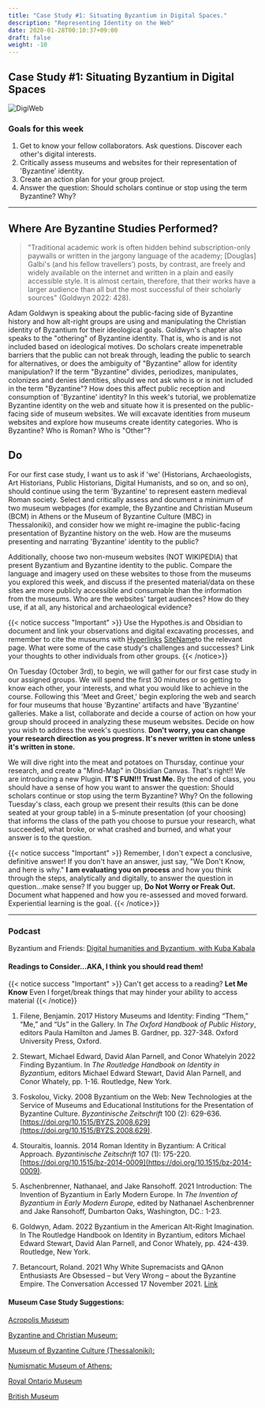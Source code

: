 ```yaml
---
title: "Case Study #1: Situating Byzantium in Digital Spaces."
description: "Representing Identity on the Web"
date: 2020-01-28T00:10:37+09:00
draft: false
weight: -10
---
```


## Case Study #1: Situating Byzantium in Digital Spaces

![DigiWeb](favicon/DigiWeb.png)

### Goals for this week

1. Get to know your fellow collaborators. Ask questions. Discover each other's digital interests.
2. Critically assess museums and websites for their representation of 'Byzantine' identity.
3. Create an action plan for your group project.
4. Answer the question: Should scholars continue or stop using the term Byzantine? Why?

---
## Where Are Byzantine Studies Performed?

>"Traditional academic work is often hidden behind subscription-only paywalls or written in the jargony language of the academy; [Douglas] Galbi's (and his fellow travellers’) posts, by contrast, are freely and widely available on the internet and written in a plain and easily accessible style. It is almost certain, therefore, that their works have a larger audience than all but the most successful of their scholarly sources" (Goldwyn 2022: 428).

Adam Goldwyn is speaking about the public-facing side of Byzantine history and how alt-right groups are using and manipulating the Christian identity of Byzantium for their ideological goals. Goldwyn's chapter also speaks to the "othering" of Byzantine identity. That is, who is and is not included based on ideological motives. Do scholars create impenetrable barriers that the public can not break through, leading the public to search for alternatives, or does the ambiguity of "Byzantine" allow for identity manipulation? If the term "Byzantine" divides, periodizes, manipulates, colonizes and denies identities, should we not ask who is or is not included in the term "Byzantine"? How does this affect public reception and consumption of 'Byzantine' identity? In this week's tutorial, we problematize Byzantine identity on the web and situate how it is presented on the public-facing side of museum websites. We will excavate identities from museum websites and explore how museums create identity categories. Who is Byzantine? Who is Roman? Who is "Other"?

## Do

For our first case study, I want us to ask if 'we' (Historians, Archaeologists, Art Historians, Public Historians, Digital Humanists, and so on, and so on), should continue using the term 'Byzantine' to represent eastern medieval Roman society. Select and critically assess and document a minimum of two museum webpages (for example, the Byzantine and Christian Museum (BCM) in Athens or the Museum of Byzantine Culture (MBC) in Thessaloniki), and consider how we might re-imagine the public-facing presentation of Byzantine history on the web. How are the museums presenting and narrating 'Byzantine' identity to the public? 

Additionally, choose two non-museum websites (NOT WIKIPEDIA) that present Byzantium and Byzantine identity to the public. Compare the language and imagery used on these websites to those from the museums you explored this week, and discuss if the presented material/data on these sites are more publicly accessible and consumable than the information from the museums. Who are the websites' target audiences?  How do they use, if at all, any historical and archaeological evidence? 

{{< notice success "Important" >}} Use the Hypothes.is and Obsidian to document and link your observations and digital excavating processes, and remember to cite the museums with [Hyperlinks](https://www.byzantinemuseum.gr/en/) [SiteName](sitenameDotcom)to the relevant page. What were some of the case study's challenges and successes? Link your thoughts to other individuals from other groups. {{< /notice>}}

On Tuesday (October 3rd), to begin, we will gather for our first case study in our assigned groups. We will spend the first 30 minutes or so getting to know each other, your interests, and what you would like to achieve in the course. Following this 'Meet and Greet,' begin exploring the web and search for four museums that house 'Byzantine' artifacts and have 'Byzantine' galleries. Make a list, collaborate and decide a course of action on how your group should proceed in analyzing these museum websites. Decide on how you wish to address the week's questions. **Don't worry, you can change your research direction as you progress. It's never written in stone unless it's written in stone.** 

We will dive right into the meat and potatoes on Thursday, continue your research, and create a "Mind-Map" in Obsidian Canvas. That's right!! We are introducing a new Plugin. **IT'S FUN!!! Trust Me.** By the end of class, you should have a sense of how you want to answer the question: Should scholars continue or stop using the term Byzantine? Why? On the following Tuesday's class, each group we present their results (this can be done seated at your group table) in a 5-minute presentation (of your choosing) that informs the class of the path you choose to pursue your research, what succeeded, what broke, or what crashed and burned, and what your answer is to the question. 

{{< notice success "Important" >}} Remember, I don't expect a conclusive, definitive answer! If you don't have an answer, just say, "We Don't Know, and here is why." **I am evaluating you on process** and how you think through the steps, analytically and digitally, to answer the question in question...make sense? If you bugger up, **Do Not Worry or Freak Out.** Document what happened and how you re-assessed and moved forward. Experiential learning is the goal. {{< /notice>}}

---
### Podcast 

Byzantium and Friends: [Digital humanities and Byzantium, with Kuba Kabala](https://byzantiumandfriends.podbean.com/e/23-digital-humanities-and-byzantium-with-kuba-kabala/) 

#### Readings to Consider...AKA, I think you should read them!

{{< notice success "Important" >}} Can't get access to a reading? **Let Me Know** Even I forget/break things that may hinder your ability to access material {{< /notice}}

1. Filene, Benjamin. 2017   History Museums and Identity: Finding “Them,” “Me,” and “Us” in the Gallery. In _The Oxford Handbook of Public History_, editors Paula Hamilton and James B. Gardner, pp. 327-348. Oxford University Press, Oxford.
   
2. Stewart, Michael Edward, David Alan Parnell, and Conor Whatelyin 2022    Finding Byzantium. In *The Routledge Handbook on Identity in Byzantium*, editors Michael Edward Stewart, David Alan Parnell, and Conor Whately, pp. 1-16.  Routledge, New York.
   
3. Foskolou, Vicky. 2008   Byzantium on the Web: New Technologies at the Service of Museums and Educational Institutions for the Presentation of Byzantine Culture. _Byzantinische Zeitschrift_ 100 (2): 629-636. [https://doi.org/10.1515/BYZS.2008.629](https://doi.org/10.1515/BYZS.2008.629).
   
4. Stouraitis, Ioannis. 2014   Roman Identity in Byzantium: A Critical Approach. _Byzantinische Zeitschrift_ 107 (1): 175-220. [https://doi.org/10.1515/bz-2014-0009](https://doi.org/10.1515/bz-2014-0009).
   
5. Aschenbrenner, Nathanael, and Jake Ransohoff. 2021   Introduction: The Invention of Byzantium in Early Modern Europe. In *The Invention of Byzantium in Early Modern Europe,* edited by Nathanael Aschenbrenner and Jake Ransohoff, Dumbarton Oaks, Washington, DC.: 1-23.
    
6. Goldwyn, Adam. 2022 Byzantium in the American Alt-Right Imagination. In The Routledge Handbook on Identity in Byzantium, editors Michael Edward Stewart, David Alan Parnell, and Conor Whately, pp. 424-439. Routledge, New York.
    
7. Betancourt, Roland. 2021 Why White Supremacists and QAnon Enthusiasts Are Obsessed – but Very Wrong – about the Byzantine Empire. The Conversation Accessed 17 November 2021. [Link](http://theconversation.com/why-white-supremacists-and-qanon-enthusiasts-are-obsessed-but-very-wrong-about-the-byzantine-empire-154994)

#### Museum Case Study Suggestions:

[Acropolis Museum](https://www.theacropolismuseum.gr/en/)

[Byzantine and Christian Museum:](https://www.byzantinemuseum.gr/en/)

[Museum of Byzantine Culture (Thessaloniki):](https://mbp.gr/en)

[Numismatic Museum of Athens:](https://www.nummus.gr/en/)

[Royal Ontario Museum](https://www.rom.on.ca/en/exhibitions-galleries/galleries)

[British Museum](https://www.britishmuseum.org/collection/galleries/sutton-hoo-and-europe)

